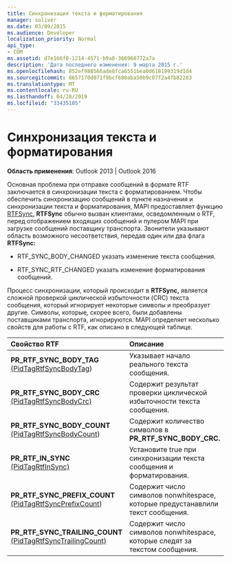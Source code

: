 ```yaml
---
title: Синхронизация текста и форматирования
manager: soliver
ms.date: 03/09/2015
ms.audience: Developer
localization_priority: Normal
api_type:
- COM
ms.assetid: d7e166f0-1214-4571-b9a8-366960772a7a
description: 'Дата последнего изменения: 9 марта 2015 г.'
ms.openlocfilehash: 852ef988566ade8fca6551bea0d618199319d1d4
ms.sourcegitcommit: 8657170d071f9bcf680aba50b9c07f2a4fb82283
ms.translationtype: MT
ms.contentlocale: ru-RU
ms.lasthandoff: 04/28/2019
ms.locfileid: "33435105"
---
```

# <a name="synchronizing-text-and-formatting"></a>Синхронизация текста и форматирования

  
  
**Область применения**: Outlook 2013 | Outlook 2016 
  
Основная проблема при отправке сообщений в формате RTF заключается в синхронизации текста с форматированием. Чтобы обеспечить синхронизацию сообщений в пункте назначения и синхронизации текста и форматирования, MAPI предоставляет функцию [RTFSync.](rtfsync.md) **RTFSync** обычно вызван клиентами, осведомленным о RTF, перед отображением входящих сообщений и пулером MAPI при загрузке сообщений поставщику транспорта. Звонители указывают область возможного несоответствия, передав один или два флага **RTFSync:**
  
- RTF_SYNC_BODY_CHANGED указать изменение текста сообщения.
    
- RTF_SYNC_RTF_CHANGED указать изменение форматирования сообщений.
    
Процесс синхронизации, который происходит в **RTFSync,** является сложной проверкой циклической избыточности (CRC) текста сообщения, который игнорирует некоторые символы и преобразует другие. Символы, которые, скорее всего, были добавлены поставщиками транспорта, игнорируются. MAPI определяет несколько свойств для работы с RTF, как описано в следующей таблице. 
  
|**Свойство RTF**|**Описание**|
|:-----|:-----|
|**PR_RTF_SYNC_BODY_TAG** [(PidTagRtfSyncBodyTag](pidtagrtfsyncbodytag-canonical-property.md))  <br/> |Указывает начало реального текста сообщения.  <br/> |
|**PR_RTF_SYNC_BODY_CRC** [(PidTagRtfSyncBodyCrc)](pidtagrtfsyncbodycrc-canonical-property.md)  <br/> |Содержит результат проверки циклической избыточности текста сообщения.  <br/> |
|**PR_RTF_SYNC_BODY_COUNT** [(PidTagRtfSyncBodyCount](pidtagrtfsyncbodycount-canonical-property.md))  <br/> |Содержит количество символов в **PR_RTF_SYNC_BODY_CRC.**  <br/> |
|**PR_RTF_IN_SYNC** [(PidTagRtfInSync)](pidtagrtfinsync-canonical-property.md)  <br/> |Установите true при синхронизации текста сообщения и форматирования.  <br/> |
|**PR_RTF_SYNC_PREFIX_COUNT** [(PidTagRtfSyncPrefixCount](pidtagrtfsyncprefixcount-canonical-property.md))  <br/> |Содержит число символов nonwhitespace, которые предустанавлили текст сообщения.  <br/> |
|**PR_RTF_SYNC_TRAILING_COUNT** [(PidTagRtfSyncTrailingCount)](pidtagrtfsynctrailingcount-canonical-property.md)  <br/> |Содержит число символов nonwhitespace, которые следят за текстом сообщения.  <br/> |
   

